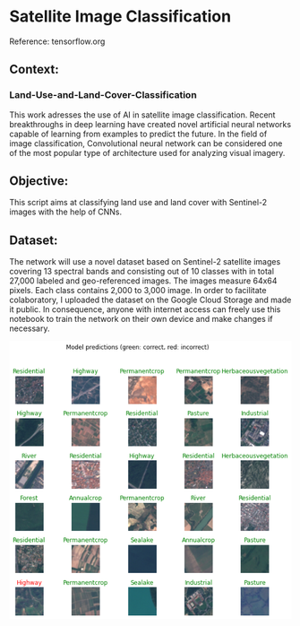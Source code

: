 # Satellite Image Classification

Reference: tensorflow.org

## Context: 

### Land-Use-and-Land-Cover-Classification

This work adresses the use of AI in satellite image classification. Recent breakthroughs in deep learning have created novel artificial neural networks capable of learning from examples to predict the future. In the field of image classification, Convolutional neural network can be considered one of the most popular type of architecture used for analyzing visual imagery.

## Objective: 

This script aims at classifying land use and land cover with Sentinel-2 images with the help of CNNs.

## Dataset: 

The network will use a novel dataset based on Sentinel-2 satellite images covering 13 spectral bands and consisting out of 10 classes with in total 27,000 labeled and geo-referenced images. The images measure 64x64 pixels. Each class contains 2,000 to 3,000 image. In order to facilitate colaboratory, I uploaded the dataset on the Google Cloud Storage and made it public. In consequence, anyone with internet access can freely use this notebook to train the network on their own device and make changes if necessary.

![](Classification_Result.png)
